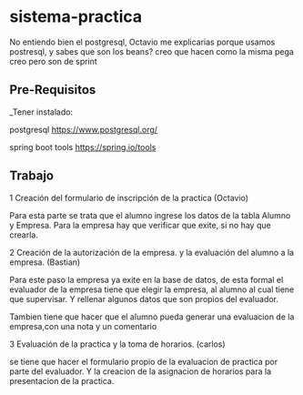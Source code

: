 # sistema-practica
No entiendo bien el postgresql, Octavio me explicarias porque usamos postresql, y sabes que son los beans? creo que hacen como la misma pega creo pero son de sprint

## Pre-Requisitos
_Tener instalado:


postgresql https://www.postgresql.org/

spring boot tools https://spring.io/tools


## Trabajo
1 Creación del formulario de inscripción de la practica (Octavio)

  Para esta parte se trata que el alumno ingrese los datos de la tabla
  Alumno y Empresa. Para la empresa hay que verificar que exite, si no
  hay que crearla.

2 Creación de la autorización de la empresa. y la evaluación del alumno a la empresa. (Bastian)

  Para este paso la empresa ya exite en la base de datos, de esta formal el evaluador de la empresa tiene que elegir la empresa, al alumno al cual tiene que supervisar. Y rellenar algunos datos que son propios del evaluador.

  Tambien tiene que hacer que el alumno pueda generar una evaluacion de la empresa,con una nota y un comentario

3 Evaluación de la practica y la toma de horarios. (carlos)

  se tiene que hacer el formulario propio de la evaluacion de practica por parte del evaluador.
  Y la creacion de la asignacion de horarios para la presentacion de la practica.
